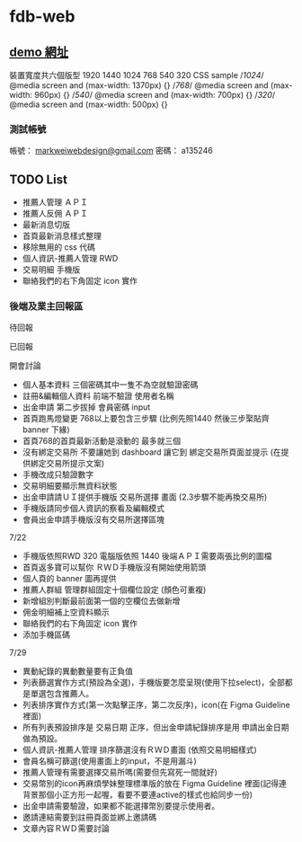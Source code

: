 # fdb-web

## [demo 網址](https://livepower0815.github.io/fdb-web/dist/)

裝置寬度共六個版型 1920 1440 1024 768 540 320
CSS sample
/*1024*/
@media screen and (max-width: 1370px) {}
/*768*/
@media screen and (max-width: 960px) {}
/*540*/
@media screen and (max-width: 700px) {}
/*320*/
@media screen and (max-width: 500px) {}

### 測試帳號
帳號： markweiwebdesign@gmail.com
密碼： a135246

## TODO List
- 推薦人管理 ＡＰＩ
- 推薦人反佣 ＡＰＩ
- 最新消息切版
- 首頁最新消息樣式整理
- 移除無用的 css 代碼
- 個人資訊-推薦人管理 RWD
- 交易明細 手機版
- 聯絡我們的右下角固定 icon 實作
### 後端及業主回報區
待回報


已回報


開會討論
- 個人基本資料 三個密碼其中一隻不為空就驗證密碼
- 註冊&編輯個人資料 前端不驗證 使用者名稱
- 出金申請 第二步拔掉 會員密碼 input
- 首頁跑馬燈變更 768以上要包含三步驟 (比例先照1440 然後三步棸貼齊 banner 下緣)
- 首頁768的首頁最新活動是滾動的 最多就三個
- 沒有綁定交易所 不要讓她到 dashboard 讓它到 綁定交易所頁面並提示 (在提供綁定交易所提示文案)
- 手機改成只驗證數字
- 交易明細要顯示無資料狀態
- 出金申請請ＵＩ提供手機版 交易所選擇 畫面 (2.3步驟不能再換交易所)
- 手機版請同步個人資訊的察看及編輯模式
- 會員出金申請手機版沒有交易所選擇區塊

7/22
- 手機版依照RWD 320 電腦版依照 1440 後端ＡＰＩ需要兩張比例的圖檔
- 首頁返多寶可以幫你 ＲＷＤ手機版沒有開始使用箭頭
- 個人頁的 banner 圖再提供
- 推薦人群組 管理群組固定十個欄位設定 (顏色可重複)
- 新增組別判斷最前面第一個的空欄位去做新增
- 佣金明細補上空資料顯示
- 聯絡我們的右下角固定 icon 實作
- 添加手機區碼

7/29
- 異動紀錄的異動數量要有正負值
- 列表篩選實作方式(預設為全選)，手機版要怎麼呈現(使用下拉select)，全部都是單選包含推薦人。
- 列表排序實作方式(第一次點擊正序，第二次反序)，icon(在 Figma Guideline 裡面)
- 所有列表預設排序是 交易日期 正序，但出金申請紀錄排序是用 申請出金日期 做為預設。
- 個人資訊-推薦人管理 排序篩選沒有ＲＷＤ畫面 (依照交易明細樣式)
- 會員名稱可篩選(使用畫面上的input，不是用漏斗)
- 推薦人管理有需要選擇交易所嗎(需要但先寫死一間就好)
- 交易幣別的icon再麻煩學妹整理標準版的放在 Figma Guideline 裡面(記得連背景那個小正方形一起喔，看要不要連active的樣式也給同步一份)
- 出金申請需要驗證，如果都不能選擇幣別要提示使用者。
- 邀請連結需要到註冊頁面並綁上邀請碼
- 文章內容ＲＷＤ需要討論